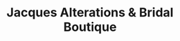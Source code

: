 ---
title: "Jacques Alterations & Bridal Boutique"
url: /rhyl/jacques-alterations-and-bridal-boutique/
shop: clothes
---